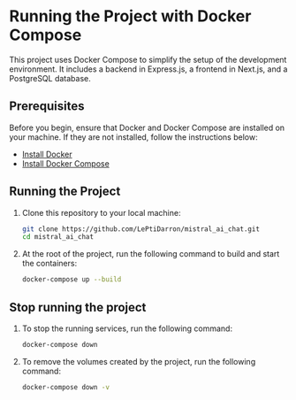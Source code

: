 # Running the Project with Docker Compose

This project uses Docker Compose to simplify the setup of the development environment. It includes a backend in Express.js, a frontend in Next.js, and a PostgreSQL database.

## Prerequisites

Before you begin, ensure that Docker and Docker Compose are installed on your machine. If they are not installed, follow the instructions below:

- [Install Docker](https://docs.docker.com/get-docker/)
- [Install Docker Compose](https://docs.docker.com/compose/install/)

## Running the Project

1. Clone this repository to your local machine:
   ```bash
   git clone https://github.com/LePtiDarron/mistral_ai_chat.git
   cd mistral_ai_chat
   ```

2. At the root of the project, run the following command to build and start the containers:
    ```bash
    docker-compose up --build
    ```

## Stop running the project

1. To stop the running services, run the following command:
    ```bash
    docker-compose down
    ```

2. To remove the volumes created by the project, run the following command:
    ```bash
    docker-compose down -v
    ```
